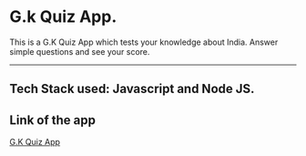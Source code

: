 # **G.k Quiz App.**
This is a G.K Quiz App which tests your knowledge about India.
Answer simple questions and see your score.

---
## **Tech Stack used: Javascript and Node JS.**

## **Link of the app**
[G.K Quiz App](https://replit.com/@Rohitprasad83/quizzapp-1?embed=1&output=1#index.js%20replit)
